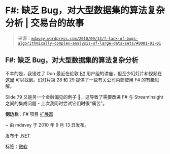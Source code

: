 <!--yml

分类：未分类

日期：2024 年 5 月 18 日 06:14:34

-->

# F#: 缺乏 Bug，对大型数据集的算法复杂分析 | 交易台的故事

> 来源：[`mdavey.wordpress.com/2010/09/13/f-lack-of-bugs-algorithmically-complex-analysis-of-large-data-sets/#0001-01-01`](https://mdavey.wordpress.com/2010/09/13/f-lack-of-bugs-algorithmically-complex-analysis-of-large-data-sets/#0001-01-01)

## F#: 缺乏 Bug，对大型数据集的算法复杂分析

不幸的是，我错过了 Don 最近在伦敦 [F#](http://visualstudiogallery.msdn.microsoft.com/ru-ru/bec977b8-c9d9-4926-999e-e50c4498df8a) 用户组的讲座，但至少幻灯片和视频在 [这里](http://skillsmatter.com/podcast/open-source-dot-net/don-syme-on-f) 可以找到。幻灯片第 28 和 29 提供了一些有关公司内部使用 F# 的有趣见解。

Slide 79 又是另一个金融偏见的例子 🙂，这导致了需要改进 F# 与 StreamInsight 之间的集成问题 - 上次我同时尝试它们时很“痛苦”。

**侧边栏**：F# 项目 [扩展器](http://fsprojectextender.codeplex.com/)

~ 由 mdavey 于 2010 年 9 月 13 日发布。

发布于 [.NET](https://mdavey.wordpress.com/category/languages/net/)

标签：[微软](https://mdavey.wordpress.com/tag/microsoft/)
